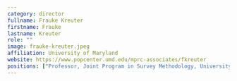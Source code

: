 ```yaml
---
category: director
fullname: Frauke Kreuter
firstname: Frauke
lastname: Kreuter
role: ""
image: frauke-kreuter.jpeg
affiliation: University of Maryland
website: https://www.popcenter.umd.edu/mprc-associates/fkreuter
positions: ["Professor, Joint Program in Survey Methodology, University of Maryland", "Professor, Methods and Statistics, University of Mannheim", "Head, Statistical Methods Group, German Institute for Employment Research, Nuremberg"]
---
```

